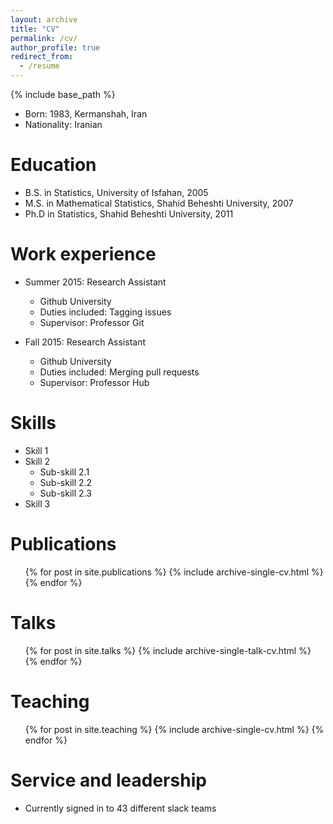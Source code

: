 ```yaml
---
layout: archive
title: "CV"
permalink: /cv/
author_profile: true
redirect_from:
  - /resume
---
```


{% include base_path %}

* Born: 1983, Kermanshah, Iran
* Nationality: Iranian

Education
======
* B.S. in Statistics, University of Isfahan, 2005
* M.S. in Mathematical Statistics, Shahid Beheshti University, 2007
* Ph.D in Statistics, Shahid Beheshti University, 2011

Work experience
======
* Summer 2015: Research Assistant
  * Github University
  * Duties included: Tagging issues
  * Supervisor: Professor Git

* Fall 2015: Research Assistant
  * Github University
  * Duties included: Merging pull requests
  * Supervisor: Professor Hub
  
Skills
======
* Skill 1
* Skill 2
  * Sub-skill 2.1
  * Sub-skill 2.2
  * Sub-skill 2.3
* Skill 3

Publications
======
  <ul>{% for post in site.publications %}
    {% include archive-single-cv.html %}
  {% endfor %}</ul>
  
Talks
======
  <ul>{% for post in site.talks %}
    {% include archive-single-talk-cv.html %}
  {% endfor %}</ul>
  
Teaching
======
  <ul>{% for post in site.teaching %}
    {% include archive-single-cv.html %}
  {% endfor %}</ul>
  
Service and leadership
======
* Currently signed in to 43 different slack teams
